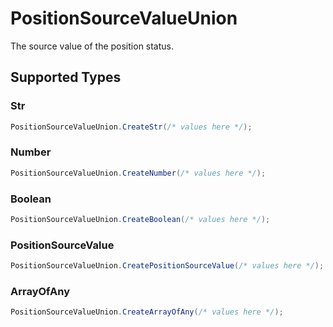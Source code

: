 # PositionSourceValueUnion

The source value of the position status.


## Supported Types

### Str

```csharp
PositionSourceValueUnion.CreateStr(/* values here */);
```

### Number

```csharp
PositionSourceValueUnion.CreateNumber(/* values here */);
```

### Boolean

```csharp
PositionSourceValueUnion.CreateBoolean(/* values here */);
```

### PositionSourceValue

```csharp
PositionSourceValueUnion.CreatePositionSourceValue(/* values here */);
```

### ArrayOfAny

```csharp
PositionSourceValueUnion.CreateArrayOfAny(/* values here */);
```
